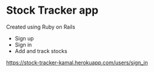 # Stock Tracker app
Created using Ruby on Rails
* Sign up
* Sign in
* Add and track stocks

https://stock-tracker-kamal.herokuapp.com/users/sign_in
